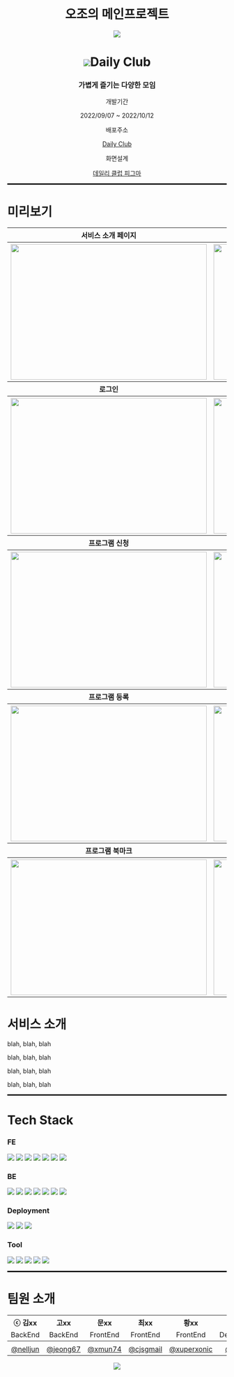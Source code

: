 <div align = center>
  <h1>오조의 메인프로젝트</h1>
  <img src="https://capsule-render.vercel.app/api?type=waving&color=ff5100&height=300&section=header&text=Daily%20Club&fontSize=90&fontColor=fff" />
  <h1><img src="https://user-images.githubusercontent.com/67827456/194221057-51fe063c-4fa9-4d1c-82cd-69e29e209bc6.png">Daily Club</h1>
  <h3>가볍게 즐기는 다양한 모임</h3>
  <div>
    <p>개발기간</p>
    <p>2022/09/07 ~ 2022/10/12</p>
    <p>배포주소</p>
    <p><a href = "http://stackoverflow-bucket-codestates-5.s3-website.ap-northeast-2.amazonaws.com/">Daily Club</a></p>
    <p>화면설계</p>
    <p><a href = "https://www.figma.com/file/PhKVqtKmKgQRNA15qba5Iw/Untitled?node-id=275%3A630">데일리 클럽 피그마</a></p>
  </div>
</div>
  <hr style="border: solid 1px black;">
<div>
  <h1>미리보기</h1>
  <table>
 <thead>
  <th>서비스 소개 페이지</th>
  <th>회원가입</th>
 </thead>
    <tr align="center">
      <th width = 500><img src = "https://user-images.githubusercontent.com/67827456/194460012-a4ec04d4-441d-43d7-b7f0-ba299b1d0db7.gif" width = 450 height = 310 /></th>
      <th width = 500><img src = "https://user-images.githubusercontent.com/67827456/194460010-2dbadd88-d8cb-42f3-8955-1787cc90e349.gif" width = 450 height = 310 /></th>
    </tr>
    <thead>
  <th>로그인</th>
  <th>로그아웃</th>
 </thead>
    <tr align="center">
      <th width = 500><img src = "https://user-images.githubusercontent.com/67827456/194459995-00e84bac-17dc-404e-81d9-844f0e3fae78.gif" width = 450 height = 310 /></th>
      <th width = 500><img src = "https://user-images.githubusercontent.com/67827456/194460008-0c3a0cca-9198-4829-838e-a922f73b93c7.gif" width = 450 height = 310 /></th>
    </tr>
    <thead>
  <th>프로그램 신청</h>
  <th>프로그램 신청 최소 친절도</th>
 </thead>
    <tr align="center">
      <th width = 500><img src = "https://user-images.githubusercontent.com/67827456/194460008-0c3a0cca-9198-4829-838e-a922f73b93c7.gif" width = 450 height = 310 /></th>
      <th width = 500><img src = "https://user-images.githubusercontent.com/67827456/194461265-d95ed947-218e-4b4c-9036-535b2d74d814.gif" width = 450 height = 310 /></th>
    </tr>
  <thead>
  <th>프로그램 등록</th>
  <th>프로그램 수정/삭제</th>
 </thead>
    <tr align="center">
      <th width = 500><img src = "https://user-images.githubusercontent.com/67827456/194460000-ce0a03c0-37fc-4213-b640-b1fbf6d79b88.gif" width = 450 height = 310 /></th>
      <th width = 500><img src = "https://user-images.githubusercontent.com/67827456/194460003-c8123e77-0f4d-44fe-a110-e61c01fe68c3.gif" width = 450 height = 310 /></th>
    </tr>
  <thead>
  <th>프로그램 북마크</th>
  <th>프로그램 리뷰</th>
 </thead>
    <tr align="center">
      <th width = 500><img src = "https://user-images.githubusercontent.com/67827456/194461263-b25166ba-19c0-45e4-9319-ee95048be57a.gif" width = 450 height = 310 /></th>
      <th width = 500><img src = "https://user-images.githubusercontent.com/67827456/194461259-2334c8b7-a9b6-40c9-9c97-37806049f528.gif" width = 450 height = 310 /></th>
    </tr>
  </table>
  <h1>서비스 소개</h1>
  <p>blah, blah, blah</p>
  <p>blah, blah, blah</p>
  <p>blah, blah, blah</p>
  <p>blah, blah, blah</p>
  <hr style="border: solid 1px black;">
  <h1>Tech Stack</h1>
  <div>
    <h3>FE</h3>
      <img src="https://img.shields.io/badge/TypeScript-3178C6?style=for-the-badge&logo=TypeScript&logoColor=white"/>
      <img src="https://img.shields.io/badge/React-000000?style=for-the-badge&logo=React&logoColor=61DAFB"/>
      <img src="https://img.shields.io/badge/React Router-CA4245?style=for-the-badge&logo=React Router&logoColor=white"/>
      <img src="https://img.shields.io/badge/Redux-764ABC?style=for-the-badge&logo=Redux&logoColor=white"/>
      <img src="https://img.shields.io/badge/Axios-5A29E4?style=for-the-badge&logo=Axios&logoColor=white"/>
      <img src="https://img.shields.io/badge/styled－components-DB7093?style=for-the-badge&logo=styled-components&logoColor=white"/>
      <img src="https://img.shields.io/badge/Prettier-F7B93E?style=for-the-badge&logo=Prettier&logoColor=000000"/>
  </div>
  <div>
    <h3>BE</h3>
    <img src="https://img.shields.io/badge/JAVA-007396?style=for-the-badge&logo=Java&logoColor=white">
    <img src="https://img.shields.io/badge/Spring-6DB33F?style=for-the-badge&logo=Spring&logoColor=white">
    <img src="https://img.shields.io/badge/Spring Boot-6DB33F?style=for-the-badge&logo=Spring Boot&logoColor=white">
    <img src="https://img.shields.io/badge/Spring Data JPA-6DB33F?style=for-the-badge&logo=&logoColor=white">
    <img src="https://img.shields.io/badge/Spring Security-6DB33F?style=for-the-badge&logo=Spring Security&logoColor=white">
    <img src="https://img.shields.io/badge/JSON Web Tokens-000000?style=for-the-badge&logo=JSON Web Tokens&logoColor=white">
    <img src="https://img.shields.io/badge/MySQL-4479A1?style=for-the-badge&logo=MySQL&logoColor=white">
  </div>
  <div>
    <h3>Deployment</h3>
      <img src="https://img.shields.io/badge/Amazon AWS-232F3E?style=for-the-badge&logo=AmazonAWS&logoColor=white"/>
      <img src="https://img.shields.io/badge/Amazon S3-569A31?style=for-the-badge&logo=AmazonS3&logoColor=white"/>
      <img src="https://img.shields.io/badge/Amazon EC2-FF9900?style=for-the-badge&logo=Amazon EC2&logoColor=white"/>
  </div>
  <div>
    <h3>Tool</h3>
      <img src="https://img.shields.io/badge/Slack-4A154B?style=for-the-badge&logo=Slack&logoColor=white"/>
      <img src="https://img.shields.io/badge/Notion-000000?style=for-the-badge&logo=Notion&logoColor=white"/>
      <img src="https://img.shields.io/badge/Figma-F24E1E?style=for-the-badge&logo=Figma&logoColor=white"/>
      <img src="https://img.shields.io/badge/Git-F05032?style=for-the-badge&logo=Git&logoColor=white"/>
      <img src="https://img.shields.io/badge/GitHub-181717?style=for-the-badge&logo=GitHub&logoColor=white"/>
  </div>
  <hr style="border: solid 1px black;">
  <h1>팀원 소개</h1>
  <div align = center>
    <table>
    <thead >
      <tr align="center">
        <th width = 200>ⓒ 김xx</th>
        <th width = 200>고xx</th>
        <th width = 200>문xx</th>
        <th width = 200>최xx</th>
        <th width = 200>황xx</th>
        <th width = 200>김xx</th>
      </tr>
      <tr align="center">
        <td>BackEnd</td>
        <td>BackEnd</td>
        <td>FrontEnd</td>
        <td>FrontEnd</td>
        <td>FrontEnd</td>
        <td>Designer</td>
      </tr>
    <tbody>
      <tr align="center">
        <td><img src=""/></td>
        <td><img src=""/></td>
        <td><img src=""/></td>
        <td><img src=""/></td>
        <td><img src=""/></td>
        <td><img src=""/></td>
      </tr>
      <tr align="center">
        <td><a href = "https://github.com/nelljun">@nelljun</a></td>
        <td><a href = "https://github.com/jeong67">@jeong67</a></td>
        <td><a href = "https://github.com/xmun74">@xmun74</a></td>
        <td><a href = "https://github.com/cjsgmail">@cjsgmail</a></td>
        <td><a href = "https://github.com/xuperxonic">@xuperxonic</a></td>
        <td><a href = "xxx">@xxx</a></td>
      </tr>
    </tbody>
    </thead>
  </table>
 </div>
 <div align = center>
  <img src="https://capsule-render.vercel.app/api?type=waving&color=ff5100&height=150&section=footer&reversal=true&text=Daily%20Club&fontSize=90&fontColor=fff"/>
 </div>
</div>

 

